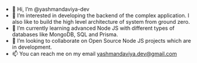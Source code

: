 - 👋 Hi, I’m @yashmandaviya-dev
- 👀 I’m interested in developing the backend of the complex application. I also like to build the high level architecture of system from ground zero.
- 🌱 I’m currently learning advanced Node JS with different types of databases like MongoDB, SQL and Prisma.
- 💞️ I’m looking to collaborate on Open Source Node JS projects which are in development.
- 📫 You can reach me on my email yashmandaviya.dev@gmail.com

<!---
yashmandaviya-dev/yashmandaviya-dev is a ✨ special ✨ repository because its `README.md` (this file) appears on your GitHub profile.
You can click the Preview link to take a look at your changes.
--->
